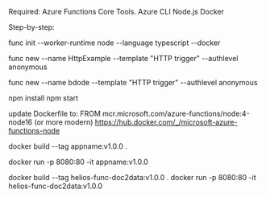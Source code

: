 Required:
Azure Functions Core Tools.
Azure CLI
Node.js
Docker

Step-by-step:

func init --worker-runtime node --language typescript --docker

func new --name HttpExample --template "HTTP trigger" --authlevel anonymous

func new --name bdode --template "HTTP trigger" --authlevel anonymous

npm install
npm start

update Dockerfile to:
FROM mcr.microsoft.com/azure-functions/node:4-node16 (or more modern)
https://hub.docker.com/_/microsoft-azure-functions-node

docker build --tag appname:v1.0.0 .

docker run -p 8080:80 -it appname:v1.0.0


docker build --tag helios-func-doc2data:v1.0.0 .
docker run -p 8080:80 -it helios-func-doc2data:v1.0.0

